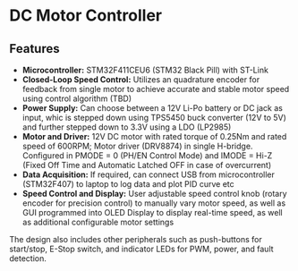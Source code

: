 # DC Motor Controller
## Features
- **Microcontroller:** STM32F411CEU6 (STM32 Black Pill) with ST-Link
- **Closed-Loop Speed Control:** Utilizes an quadrature encoder for feedback from single motor to achieve accurate and stable motor speed using control algorithm (TBD)
- **Power Supply:** Can choose between a 12V Li-Po battery or DC jack as input, whic is stepped down using TPS5450 buck converter (12V to 5V) and further stepped down to 3.3V using a LDO (LP2985)
- **Motor and Driver:** 12V DC motor with rated torque of 0.25Nm and rated speed of 600RPM; Motor driver (DRV8874) in single H-bridge. Configured in PMODE = 0 (PH/EN Control Mode) and IMODE = Hi-Z (Fixed Off Time and Automatic Latched OFF in case of overcurrent)
- **Data Acquisition:** If required, can connect USB from microcontroller (STM32F407) to laptop to log data and plot PID curve etc
- **Speed Control and Display:** User adjustable speed control knob (rotary encoder for precision control) to manually vary motor speed, as well as GUI programmed into OLED Display to display real-time speed, as well as additional configurable motor settings

The design also includes other peripherals such as push-buttons for start/stop, E-Stop switch, and indicator LEDs for PWM, power, and fault detection. 
  
